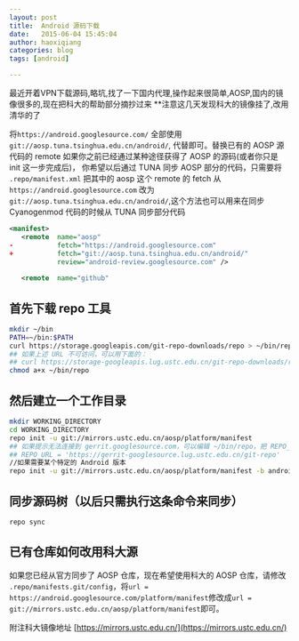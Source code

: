```yaml
---
layout: post
title:  Android 源码下载
date:   2015-06-04 15:45:04
author: haoxiqiang
categories: blog
tags: [android]

---
```

最近开着VPN下载源码,略坑,找了一下国内代理,操作起来很简单,AOSP,国内的镜像很多的,现在把科大的帮助部分摘抄过来
**注意这几天发现科大的镜像挂了,改用清华的了
<!-- more -->

 将`https://android.googlesource.com/` 全部使用`git://aosp.tuna.tsinghua.edu.cn/android/`, 代替即可。替换已有的 AOSP 源代码的 remote
如果你之前已经通过某种途径获得了 AOSP 的源码(或者你只是 init 这一步完成后)， 你希望以后通过 TUNA 同步 AOSP 部分的代码，只需要将 `.repo/manifest.xml` 把其中的 aosp 这个 remote 的 fetch 从 `https://android.googlesource.com` 改为 `git://aosp.tuna.tsinghua.edu.cn/android/`,这个方法也可以用来在同步 Cyanogenmod 代码的时候从 TUNA 同步部分代码
``` xml
<manifest>
   <remote  name="aosp"
-           fetch="https://android.googlesource.com"
+           fetch="git://aosp.tuna.tsinghua.edu.cn/android/"
            review="android-review.googlesource.com" />
            
   <remote  name="github"
```

## 首先下载 repo 工具
``` bash
mkdir ~/bin
PATH=~/bin:$PATH
curl https://storage.googleapis.com/git-repo-downloads/repo > ~/bin/repo
## 如果上述 URL 不可访问，可以用下面的：
## curl https://storage-googleapis.lug.ustc.edu.cn/git-repo-downloads/repo > ~/bin/repo
chmod a+x ~/bin/repo
```

## 然后建立一个工作目录
``` bash
mkdir WORKING_DIRECTORY
cd WORKING_DIRECTORY
repo init -u git://mirrors.ustc.edu.cn/aosp/platform/manifest
## 如果提示无法连接到 gerrit.googlesource.com，可以编辑 ~/bin/repo，把 REPO_URL 一行替换成下面的：
## REPO_URL = 'https://gerrit-googlesource.lug.ustc.edu.cn/git-repo'
//如果需要某个特定的 Android 版本
repo init -u git://mirrors.ustc.edu.cn/aosp/platform/manifest -b android-5.1.1_r3
```

## 同步源码树（以后只需执行这条命令来同步）
``` bash
repo sync
```

## 已有仓库如何改用科大源
如果您已经从官方同步了 AOSP 仓库，现在希望使用科大的 AOSP 仓库，请修改 `.repo/manifests.git/config`，将`url = https://android.googlesource.com/platform/manifest`修改成`url = git://mirrors.ustc.edu.cn/aosp/platform/manifest`即可。

附注科大镜像地址
[https://mirrors.ustc.edu.cn/](https://mirrors.ustc.edu.cn/)

